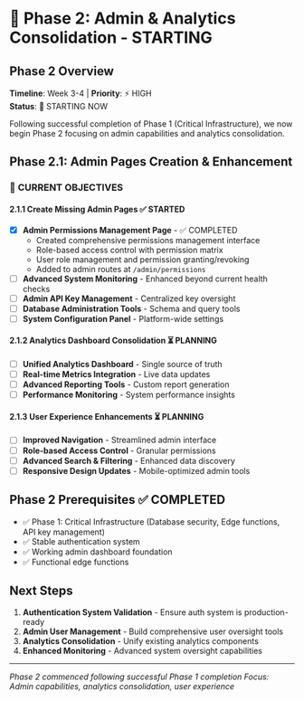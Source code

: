 # 🚀 Phase 2: Admin & Analytics Consolidation - STARTING

## Phase 2 Overview
**Timeline**: Week 3-4 | **Priority**: ⚡ HIGH  
**Status**: 🔄 STARTING NOW

Following successful completion of Phase 1 (Critical Infrastructure), we now begin Phase 2 focusing on admin capabilities and analytics consolidation.

## Phase 2.1: Admin Pages Creation & Enhancement

### 🎯 **CURRENT OBJECTIVES**

#### 2.1.1 Create Missing Admin Pages ✅ STARTED
- [x] **Admin Permissions Management Page** - ✅ COMPLETED
  - Created comprehensive permissions management interface
  - Role-based access control with permission matrix
  - User role management and permission granting/revoking
  - Added to admin routes at `/admin/permissions`
- [ ] **Advanced System Monitoring** - Enhanced beyond current health checks  
- [ ] **Admin API Key Management** - Centralized key oversight
- [ ] **Database Administration Tools** - Schema and query tools
- [ ] **System Configuration Panel** - Platform-wide settings

#### 2.1.2 Analytics Dashboard Consolidation ⏳ PLANNING
- [ ] **Unified Analytics Dashboard** - Single source of truth
- [ ] **Real-time Metrics Integration** - Live data updates
- [ ] **Advanced Reporting Tools** - Custom report generation
- [ ] **Performance Monitoring** - System performance insights

#### 2.1.3 User Experience Enhancements ⏳ PLANNING  
- [ ] **Improved Navigation** - Streamlined admin interface
- [ ] **Role-based Access Control** - Granular permissions
- [ ] **Advanced Search & Filtering** - Enhanced data discovery
- [ ] **Responsive Design Updates** - Mobile-optimized admin tools

## Phase 2 Prerequisites ✅ COMPLETED
- ✅ Phase 1: Critical Infrastructure (Database security, Edge functions, API key management)
- ✅ Stable authentication system
- ✅ Working admin dashboard foundation
- ✅ Functional edge functions

## Next Steps
1. **Authentication System Validation** - Ensure auth system is production-ready
2. **Admin User Management** - Build comprehensive user oversight tools
3. **Analytics Consolidation** - Unify existing analytics components
4. **Enhanced Monitoring** - Advanced system oversight capabilities

---
*Phase 2 commenced following successful Phase 1 completion*
*Focus: Admin capabilities, analytics consolidation, user experience*